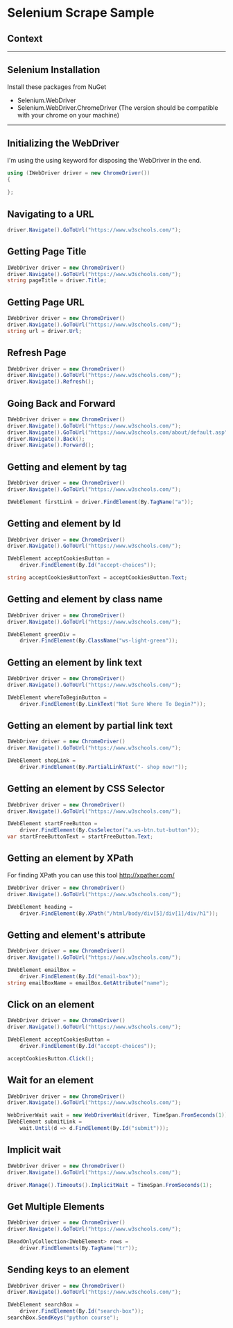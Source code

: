 # Selenium Scrape Sample
## Context
---
## Selenium Installation

Install these packages from NuGet

- Selenium.WebDriver
- Selenium.WebDriver.ChromeDriver (The version should be compatible with your chrome on your machine)
---
## Initializing the WebDriver
I'm using the using keyword for disposing the WebDriver in the end.
```C#
using (IWebDriver driver = new ChromeDriver())
{
    
};
```

## Navigating to a URL
```C#
driver.Navigate().GoToUrl("https://www.w3schools.com/");
```

## Getting Page Title
```C#
IWebDriver driver = new ChromeDriver()
driver.Navigate().GoToUrl("https://www.w3schools.com/");
string pageTitle = driver.Title;
```

## Getting Page URL
```C#
IWebDriver driver = new ChromeDriver()
driver.Navigate().GoToUrl("https://www.w3schools.com/");
string url = driver.Url;
```

## Refresh Page
```C#
IWebDriver driver = new ChromeDriver()
driver.Navigate().GoToUrl("https://www.w3schools.com/");
driver.Navigate().Refresh();
```

## Going Back and Forward
```C#
IWebDriver driver = new ChromeDriver()
driver.Navigate().GoToUrl("https://www.w3schools.com/");
driver.Navigate().GoToUrl("https://www.w3schools.com/about/default.asp");
driver.Navigate().Back();
driver.Navigate().Forward();
```

## Getting and element by tag
```C#
IWebDriver driver = new ChromeDriver()
driver.Navigate().GoToUrl("https://www.w3schools.com/");

IWebElement firstLink = driver.FindElement(By.TagName("a"));
```

## Getting and element by Id
```C#
IWebDriver driver = new ChromeDriver()
driver.Navigate().GoToUrl("https://www.w3schools.com/");

IWebElement acceptCookiesButton = 
    driver.FindElement(By.Id("accept-choices"));

string acceptCookiesButtonText = acceptCookiesButton.Text;
```

## Getting and element by class name
```C#
IWebDriver driver = new ChromeDriver()
driver.Navigate().GoToUrl("https://www.w3schools.com/");

IWebElement greenDiv =
    driver.FindElement(By.ClassName("ws-light-green"));
```

## Getting an element by link text
```C#
IWebDriver driver = new ChromeDriver()
driver.Navigate().GoToUrl("https://www.w3schools.com/");

IWebElement whereToBeginButton = 
    driver.FindElement(By.LinkText("Not Sure Where To Begin?"));
```

## Getting an element by partial link text
```C#
IWebDriver driver = new ChromeDriver()
driver.Navigate().GoToUrl("https://www.w3schools.com/");

IWebElement shopLink =
    driver.FindElement(By.PartialLinkText("- shop now!"));
```

## Getting an element by CSS Selector
```C#
IWebDriver driver = new ChromeDriver()
driver.Navigate().GoToUrl("https://www.w3schools.com/");

IWebElement startFreeButton =
    driver.FindElement(By.CssSelector("a.ws-btn.tut-button"));
var startFreeButtonText = startFreeButton.Text;
```

## Getting an element by XPath
For finding XPath you can use this tool http://xpather.com/
```C#
IWebDriver driver = new ChromeDriver()
driver.Navigate().GoToUrl("https://www.w3schools.com/");

IWebElement heading = 
    driver.FindElement(By.XPath("/html/body/div[5]/div[1]/div/h1"));
```

## Getting and element's attribute 
```C#
IWebDriver driver = new ChromeDriver()
driver.Navigate().GoToUrl("https://www.w3schools.com/");

IWebElement emailBox =
    driver.FindElement(By.Id("email-box"));
string emailBoxName = emailBox.GetAttribute("name");
```

## Click on an element
```C#
IWebDriver driver = new ChromeDriver()
driver.Navigate().GoToUrl("https://www.w3schools.com/");

IWebElement acceptCookiesButton = 
    driver.FindElement(By.Id("accept-choices"));

acceptCookiesButton.Click();
```

## Wait for an element
```C#
IWebDriver driver = new ChromeDriver()
driver.Navigate().GoToUrl("https://www.w3schools.com/");

WebDriverWait wait = new WebDriverWait(driver, TimeSpan.FromSeconds(1));
IWebElement submitLink =
    wait.Until(d => d.FindElement(By.Id("submit")));
```

## Implicit wait
```C#
IWebDriver driver = new ChromeDriver()
driver.Navigate().GoToUrl("https://www.w3schools.com/");

driver.Manage().Timeouts().ImplicitWait = TimeSpan.FromSeconds(1);
```

## Get Multiple Elements
```C#
IWebDriver driver = new ChromeDriver()
driver.Navigate().GoToUrl("https://www.w3schools.com/");

IReadOnlyCollection<IWebElement> rows = 
    driver.FindElements(By.TagName("tr"));
```

## Sending keys to an element
```C#
IWebDriver driver = new ChromeDriver()
driver.Navigate().GoToUrl("https://www.w3schools.com/");

IWebElement searchBox =
    driver.FindElement(By.Id("search-box"));
searchBox.SendKeys("python course");
```




            


